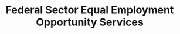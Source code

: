 ---
layout: standards
permalink: /fibf-eeo/
title: Federal Sector Equal Employment Opportunity Services
sub-title: Federal Sector Equal Employment Opportunity Services
sec-title: Federal Sector Equal Employment Opportunity Services Standards Lead
sec-name: Equal Employment Opportunity Commission (EEOC)
contact: fibf-eeo@eeoc.gov
use-cases-content: eeo/use-cases.html
performance-metrics-pdf: assets/files/downloads/eeo/EEO FIBF Service Measures v1.1_2024.09.24.xlsx
metrics-content: eeo/performance-metrics.html
---